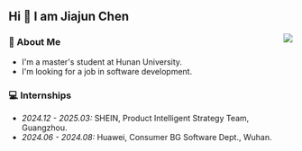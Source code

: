 ## Hi 👋 I am Jiajun Chen

<img align="right" src="https://github-readme-stats.vercel.app/api/top-langs/?username=JiajunChern&layout=compact&langs_count=10" /> 

### 🌱 About Me


- I'm a master's student at Hunan University. 
- I'm looking for a job in software development.



### 💻 Internships

- *2024.12 - 2025.03:* SHEIN, Product Intelligent Strategy Team, Guangzhou.
- *2024.06 - 2024.08:* Huawei, Consumer BG Software Dept., Wuhan.


<!--
**JiajunChern/JiajunChern** is a ✨ _special_ ✨ repository because its `README.md` (this file) appears on your GitHub profile.

Here are some ideas to get you started:

- 🔭 I’m currently working on ...
- 🌱 I’m currently learning ...
- 👯 I’m looking to collaborate on ...
- 🤔 I’m looking for help with ...
- 💬 Ask me about ...
- 📫 How to reach me: ...
- 😄 Pronouns: ...
- ⚡ Fun fact: ...
-->

